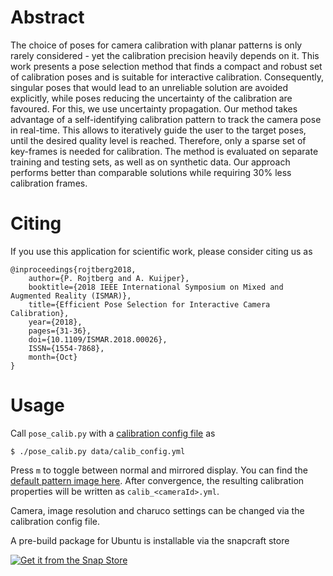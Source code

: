 Abstract
========

The choice of poses for camera calibration with planar patterns is only rarely considered - yet the calibration precision heavily depends on it. This work presents a pose selection method that finds a compact and robust set of calibration poses and is suitable for interactive calibration. Consequently, singular poses that would lead to an unreliable solution are avoided explicitly, while poses reducing the uncertainty of the calibration are favoured. For this, we use uncertainty propagation. Our method takes advantage of a self-identifying calibration pattern to track the camera pose in real-time. This allows to iteratively guide the user to the target poses, until the desired quality level is reached. Therefore, only a sparse set of key-frames is needed for calibration. The method is evaluated on separate training and testing sets, as well as on synthetic data. Our approach performs better than comparable solutions while requiring 30% less calibration frames.

Citing
======
If you use this application for scientific work, please consider citing us as
```
@inproceedings{rojtberg2018,
    author={P. Rojtberg and A. Kuijper},
    booktitle={2018 IEEE International Symposium on Mixed and Augmented Reality (ISMAR)},
    title={Efficient Pose Selection for Interactive Camera Calibration},
    year={2018},
    pages={31-36},
    doi={10.1109/ISMAR.2018.00026},
    ISSN={1554-7868},
    month={Oct}
}
```

Usage
=====

Call `pose_calib.py` with a [calibration config file](data/calib_config.yml) as

```
$ ./pose_calib.py data/calib_config.yml
```

Press `m` to toggle between normal and mirrored display. You can find the [default pattern image here](data/board.png).
After convergence, the resulting calibration properties will be written as `calib_<cameraId>.yml`.

Camera, image resolution and charuco settings can be changed via the calibration config file.

A pre-build package for Ubuntu is installable via the snapcraft store

[![Get it from the Snap Store](https://snapcraft.io/static/images/badges/en/snap-store-black.svg)](https://snapcraft.io/posecalib)
